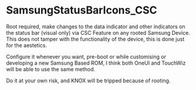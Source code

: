 # SamsungStatusBarIcons_CSC
Root required, make changes to the data indicator and other indicators on the status bar (visual only) via CSC Feature on any rooted Samsung Device. This does not tamper with the functionality of the device, this is done just for the aestetics.

Configure it whenever you want, pre-boot or while customising or developing a new Samsung Based ROM, I think both OneUI and TouchWiz will be able to use the same method.

Do it at your own risk, and KNOX will be tripped because of rooting.
